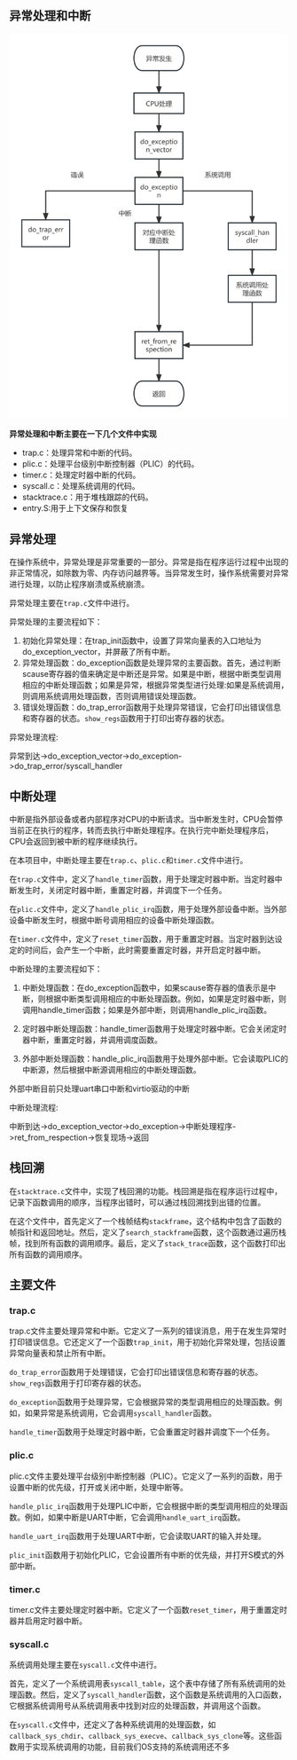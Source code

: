 ## 异常处理和中断

![流程](./异常处理流程.jpg)

**异常处理和中断主要在一下几个文件中实现**

- trap.c：处理异常和中断的代码。
- plic.c：处理平台级别中断控制器（PLIC）的代码。
- timer.c：处理定时器中断的代码。
- syscall.c：处理系统调用的代码。
- stacktrace.c：用于堆栈跟踪的代码。
- entry.S:用于上下文保存和恢复

## 异常处理

在操作系统中，异常处理是非常重要的一部分。异常是指在程序运行过程中出现的非正常情况，如除数为零、内存访问越界等。当异常发生时，操作系统需要对异常进行处理，以防止程序崩溃或系统崩溃。

异常处理主要在`trap.c`文件中进行。

异常处理的主要流程如下：

1. 初始化异常处理：在trap_init函数中，设置了异常向量表的入口地址为do_exception_vector，并屏蔽了所有中断。
2. 异常处理函数：do_exception函数是处理异常的主要函数。首先，通过判断scause寄存器的值来确定是中断还是异常。如果是中断，根据中断类型调用相应的中断处理函数；如果是异常，根据异常类型进行处理:如果是系统调用，则调用系统调用处理函数，否则调用错误处理函数。
3. 错误处理函数：do_trap_error函数用于处理异常错误，它会打印出错误信息和寄存器的状态。`show_regs`函数用于打印出寄存器的状态。

异常处理流程:

异常到达->do_exception_vector->do_exception->do_trap_error/syscall_handler



## 中断处理

中断是指外部设备或者内部程序对CPU的中断请求。当中断发生时，CPU会暂停当前正在执行的程序，转而去执行中断处理程序。在执行完中断处理程序后，CPU会返回到被中断的程序继续执行。

在本项目中，中断处理主要在`trap.c`、`plic.c`和`timer.c`文件中进行。

在`trap.c`文件中，定义了`handle_timer`函数，用于处理定时器中断。当定时器中断发生时，关闭定时器中断，重置定时器，并调度下一个任务。

在`plic.c`文件中，定义了`handle_plic_irq`函数，用于处理外部设备中断。当外部设备中断发生时，根据中断号调用相应的设备中断处理函数。

在`timer.c`文件中，定义了`reset_timer`函数，用于重置定时器。当定时器到达设定的时间后，会产生一个中断，此时需要重置定时器，并开启定时器中断。

中断处理的主要流程如下：

1. 中断处理函数：在do_exception函数中，如果scause寄存器的值表示是中断，则根据中断类型调用相应的中断处理函数。例如，如果是定时器中断，则调用handle_timer函数；如果是外部中断，则调用handle_plic_irq函数。

2. 定时器中断处理函数：handle_timer函数用于处理定时器中断。它会关闭定时器中断，重置定时器，并调用调度函数。

3. 外部中断处理函数：handle_plic_irq函数用于处理外部中断。它会读取PLIC的中断源，然后根据中断源调用相应的中断处理函数。

外部中断目前只处理uart串口中断和virtio驱动的中断

中断处理流程:

中断到达->do_exception_vector->do_exception->中断处理程序->ret_from_respection->恢复现场->返回



## 栈回溯

在`stacktrace.c`文件中，实现了栈回溯的功能。栈回溯是指在程序运行过程中，记录下函数调用的顺序，当程序出错时，可以通过栈回溯找到出错的位置。

在这个文件中，首先定义了一个栈帧结构`stackframe`，这个结构中包含了函数的帧指针和返回地址。然后，定义了`search_stackframe`函数，这个函数通过遍历栈帧，找到所有函数的调用顺序。最后，定义了`stack_trace`函数，这个函数打印出所有函数的调用顺序。



## 主要文件

### trap.c

trap.c文件主要处理异常和中断。它定义了一系列的错误消息，用于在发生异常时打印错误信息。它还定义了一个函数`trap_init`，用于初始化异常处理，包括设置异常向量表和禁止所有中断。

`do_trap_error`函数用于处理错误，它会打印出错误信息和寄存器的状态。`show_regs`函数用于打印寄存器的状态。

`do_exception`函数用于处理异常，它会根据异常的类型调用相应的处理函数。例如，如果异常是系统调用，它会调用`syscall_handler`函数。

`handle_timer`函数用于处理定时器中断，它会重置定时器并调度下一个任务。



### plic.c

plic.c文件主要处理平台级别中断控制器（PLIC）。它定义了一系列的函数，用于设置中断的优先级，打开或关闭中断，处理中断等。

`handle_plic_irq`函数用于处理PLIC中断，它会根据中断的类型调用相应的处理函数。例如，如果中断是UART中断，它会调用`handle_uart_irq`函数。

`handle_uart_irq`函数用于处理UART中断，它会读取UART的输入并处理。

`plic_init`函数用于初始化PLIC，它会设置所有中断的优先级，并打开S模式的外部中断。



### timer.c

timer.c文件主要处理定时器中断。它定义了一个函数`reset_timer`，用于重置定时器并启用定时器中断。



### syscall.c

系统调用处理主要在`syscall.c`文件中进行。

首先，定义了一个系统调用表`syscall_table`，这个表中存储了所有系统调用的处理函数。然后，定义了`syscall_handler`函数，这个函数是系统调用的入口函数，它根据系统调用号从系统调用表中找到对应的处理函数，并调用这个函数。

在`syscall.c`文件中，还定义了各种系统调用的处理函数，如`callback_sys_chdir`、`callback_sys_execve`、`callback_sys_clone`等。这些函数用于实现系统调用的功能，目前我们OS支持的系统调用还不多